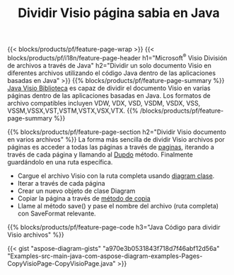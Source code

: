 ﻿---
title: Dividir Visio página sabia en Java
url: /es/java/splitter/
description: Java códigos fuente que explican cómo dividir Microsoft Visio archivos en varios archivos en Java aplicaciones
---
{{< blocks/products/pf/feature-page-wrap >}}
{{< blocks/products/pf/i18n/feature-page-header h1="Microsoft<sup>&reg;</sup> Visio División de archivos a través de Java" h2="Dividir un solo documento Visio en diferentes archivos utilizando el código Java dentro de las aplicaciones basadas en Java" >}}
{{% blocks/products/pf/feature-page-summary %}}
[Java Visio Biblioteca](/diagram/java/) es capaz de dividir el documento Visio en varias páginas dentro de las aplicaciones basadas en Java. Los formatos de archivo compatibles incluyen VDW, VDX, VSD, VSDM, VSDX, VSS, VSSM,VSSX,VST,VSTM,VSTX,VSX,VTX.
{{% /blocks/products/pf/feature-page-summary %}}

{{% blocks/products/pf/feature-page-section h2="Dividir Visio documento en varios archivos" %}}
La forma más sencilla de dividir Visio archivos por páginas es acceder a todas las páginas a través de [paginas](https://apireference.aspose.com/diagram/java/com.aspose.diagram/diagram#Pages), iterando a través de cada página y llamando al [Dupdo](https://apireference.aspose.com/diagram/java/com.aspose.diagram/page#copy(com.aspose.diagram.Page)) método. Finalmente guardándolo en una ruta específica. 

+ Cargue el archivo Visio con la ruta completa usando [diagram clase](https://apireference.aspose.com/diagram/java/com.aspose.diagram/diagram).
+ Iterar a través de cada página
+ Crear un nuevo objeto de clase Diagram
+ Copiar la página a través de [método de copia](https://apireference.aspose.com/diagram/java/com.aspose.diagram/page#copy(com.aspose.diagram.Page))
+ Llame al método save() y pase el nombre del archivo (ruta completa) con SaveFormat relevante.

{{% blocks/products/pf/feature-page-code h3="Java Código para dividir Visio archivos" %}}

{{< gist "aspose-diagram-gists" "a970e3b0531843f718d7f46abf12d56a" "Examples-src-main-java-com-aspose-diagram-examples-Pages-CopyVisioPage-CopyVisioPage.java" >}}
